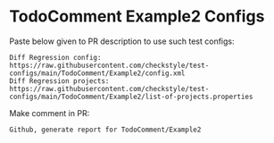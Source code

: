 # TodoComment Example2 Configs
Paste below given to PR description to use such test configs:
```
Diff Regression config: https://raw.githubusercontent.com/checkstyle/test-configs/main/TodoComment/Example2/config.xml
Diff Regression projects: https://raw.githubusercontent.com/checkstyle/test-configs/main/TodoComment/Example2/list-of-projects.properties
```
Make comment in PR:
```
Github, generate report for TodoComment/Example2
```
